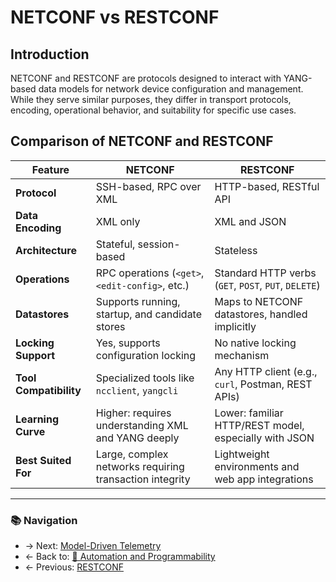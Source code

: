 # NETCONF vs RESTCONF

## Introduction
NETCONF and RESTCONF are protocols designed to interact with YANG-based data models for network device configuration and management. While they serve similar purposes, they differ in transport protocols, encoding, operational behavior, and suitability for specific use cases.

## Comparison of NETCONF and RESTCONF

| Feature                | NETCONF                                                 | RESTCONF                                              |
| ---------------------- | ------------------------------------------------------- | ----------------------------------------------------- |
| **Protocol**           | SSH-based, RPC over XML                                 | HTTP-based, RESTful API                               |
| **Data Encoding**      | XML only                                                | XML and JSON                                          |
| **Architecture**       | Stateful, session-based                                 | Stateless                                             |
| **Operations**         | RPC operations (`<get>`, `<edit-config>`, etc.)         | Standard HTTP verbs (`GET`, `POST`, `PUT`, `DELETE`)  |
| **Datastores**         | Supports running, startup, and candidate stores         | Maps to NETCONF datastores, handled implicitly        |
| **Locking Support**    | Yes, supports configuration locking                     | No native locking mechanism                           |
| **Tool Compatibility** | Specialized tools like `ncclient`, `yangcli`            | Any HTTP client (e.g., `curl`, Postman, REST APIs)    |
| **Learning Curve**     | Higher: requires understanding XML and YANG deeply      | Lower: familiar HTTP/REST model, especially with JSON |
| **Best Suited For**    | Large, complex networks requiring transaction integrity | Lightweight environments and web app integrations     |

---

### 📚 Navigation
- → Next: [Model-Driven Telemetry](./model-driven-telemetry.md)
- ← Back to: [📁 Automation and Programmability](./readme.md)
- ← Previous: [RESTCONF](./restconf.md)


